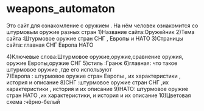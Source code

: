 # weapons_automaton
Это сайт  для ознакомление с оружием . На нём человек ознакомится со штурмовым оружие разных стран
1)Название сайта:Оружейник
2)Тема сайта :Штурмовое оружие стран СНГ , Европы и НАТО
3)Страницы сайта:
главная
СНГ
Европа
HATO



4)Ключевые слова:Штурмовое оружие,оружие,сравнение оружия, оружие Европы,оружие СНГ
5)стиль :Гранж
6)главная: что такое штурмовое оружие ,где его используют  
7)Европа : штурмовое оружие стран Европы , их характеристики , история и описание
8)СНГ :штурмовое оружие стран СНГ ,их характеристики , история и их описание
9)HATO:  штурмовое оружие стран НАТО ,их характеристики, и история и  их описание
10)Цветовая схема :чёрно-белый

